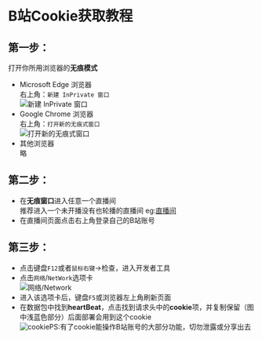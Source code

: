 # B站Cookie获取教程  
## 第一步：
打开你所用浏览器的**无痕模式**
- Microsoft Edge 浏览器  
右上角：`新建 InPrivate 窗口`  
![新建 InPrivate 窗口](http://i0.hdslb.com/bfs/album/dc2f069dd147ac2ade026a2be28294a69aebcd38.png)  
- Google Chrome 浏览器  
右上角：`打开新的无痕式窗口`  
![打开新的无痕式窗口](http://i0.hdslb.com/bfs/album/1e83b939af5d7ef4c08d11060e66bb5c1cf1bd27.png)  
- 其他浏览器  
略  
## 第二步：  
- 在**无痕窗口**进入任意一个直播间  
推荐进入一个未开播没有也轮播的直播间 eg:[直播间](https://live.bilibili.com/22632157)  
- 在直播间页面点击右上角登录自己的B站账号  
## 第三步：  
- 点击键盘`F12`或者`鼠标右键`->检查，进入开发者工具  
- 点击`网络`/`NetWork`选项卡  
![网络/Network](http://i0.hdslb.com/bfs/album/4717448339d26a412ba23215d3ce674c549adf4f.png)  
- 进入该选项卡后，键盘`F5`或浏览器左上角刷新页面  
- 在数据包中找到**heartBeat**，点击找到请求头中的**cookie**项，并复制保留（图中浅蓝色部分）后面部署会用到这个cookie  
![cookie](http://i0.hdslb.com/bfs/album/01c052ec17757a34f6a256f03523efa89c3e4d56.jpg)PS:有了cookie能操作B站账号的大部分功能，切勿泄露或分享出去
